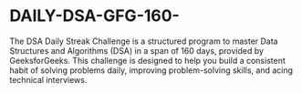# DAILY-DSA-GFG-160-
The DSA Daily Streak Challenge is a structured program to master Data Structures and Algorithms (DSA) in a span of 160 days, provided by GeeksforGeeks. This challenge is designed to help you build a consistent habit of solving problems daily, improving problem-solving skills, and acing technical interviews.
